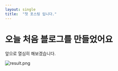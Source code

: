 ```yaml
---
layout: single
title:  "첫 포스팅 입니다."
---
```


# 오늘 처음 블로그를 만들었어요

앞으로 열심히 해보겠습니다.

![result.png](:/32edbce50bfb46da9f422bcb0333baa8)
